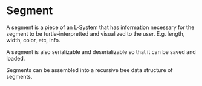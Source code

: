 # Segment

A segment is a piece of an L-System that has information necessary for the
segment to be turtle-interpretted and visualized to the user. E.g. length, width, color, etc, info.

A segment is also serializable and deserializable so that it can be saved
and loaded.

Segments can be assembled into a recursive tree data structure of segments.